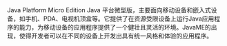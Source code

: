 Java Platform Micro Edition
Java 平台微型版，主要面向移动设备和嵌入式设备，如手机、PDA、电视机顶盒等。它提供了在资源受限设备上运行Java应用程序的能力，为移动设备的应用程序提供了一个健壮且灵活的环境。JavaME的出现，使得开发者可以在不同的设备上开发出具有统一风格和体验的应用程序。